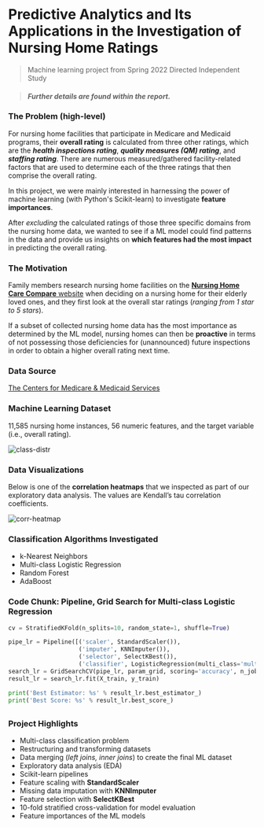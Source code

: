 # Predictive Analytics and Its Applications in the Investigation of Nursing Home Ratings
> Machine learning project from Spring 2022 Directed Independent Study

> #### ***Further details are found within the report.***

### The Problem (high-level)
For nursing home facilities that participate in Medicare and Medicaid programs, their **overall rating** is calculated from three other ratings, which are the ***health inspections rating***, ***quality measures (QM) rating***, and ***staffing rating***. There are numerous measured/gathered facility-related factors that are used to determine each of the three ratings that then comprise the overall rating.

In this project, we were mainly interested in harnessing the power of machine learning (with Python's Scikit-learn) to investigate **feature importances**.

After *excluding* the calculated ratings of those three specific domains from the nursing home data, we wanted to see if a ML model could find patterns in the data and provide us insights on **which features had the most impact** in predicting the overall rating. 


### The Motivation
Family members research nursing home facilities on the [**Nursing Home Care Compare** website](https://www.medicare.gov/care-compare/?providerType=NursingHome&redirect=true) when deciding on a nursing home for their elderly loved ones, and they first look at the overall star ratings (*ranging from 1 star to 5 stars*).

If a subset of collected nursing home data has the most importance as determined by the ML model, nursing homes can then be **proactive** in terms of not possessing those deficiencies for (unannounced) future inspections in order to obtain a higher overall rating next time. 

### Data Source
[The Centers for Medicare & Medicaid Services](https://data.cms.gov/provider-data/search?theme=Nursing%20homes%20including%20rehab%20services)

### Machine Learning Dataset
11,585 nursing home instances, 56 numeric features, and the target variable (i.e., overall rating).

![class-distr](https://user-images.githubusercontent.com/96803412/168186281-db678a17-6677-4060-973a-c17b61110bbc.png)

### Data Visualizations
Below is one of the **correlation heatmaps** that we inspected as part of our exploratory data analysis. The values are Kendall’s tau correlation coefficients.

![corr-heatmap](https://user-images.githubusercontent.com/96803412/168186230-6ca81cc7-e4c6-4620-977e-1c53de8d0c95.png)


### Classification Algorithms Investigated
- k-Nearest Neighbors
- Multi-class Logistic Regression
- Random Forest
- AdaBoost

### Code Chunk: Pipeline, Grid Search for Multi-class Logistic Regression
```python
cv = StratifiedKFold(n_splits=10, random_state=1, shuffle=True)

pipe_lr = Pipeline([('scaler', StandardScaler()),
                    ('imputer', KNNImputer()),
                    ('selector', SelectKBest()),
                    ('classifier', LogisticRegression(multi_class='multinomial', solver='lbfgs'))])
search_lr = GridSearchCV(pipe_lr, param_grid, scoring='accuracy', n_jobs=-1, cv=cv)
result_lr = search_lr.fit(X_train, y_train)

print('Best Estimator: %s' % result_lr.best_estimator_)
print('Best Score: %s' % result_lr.best_score_)
```

##
### Project Highlights
- Multi-class classification problem
- Restructuring and transforming datasets
- Data merging (*left joins, inner joins*) to create the final ML dataset
- Exploratory data analysis (EDA)
- Scikit-learn pipelines
- Feature scaling with **StandardScaler**
- Missing data imputation with **KNNImputer**
- Feature selection with **SelectKBest**
- 10-fold stratified cross-validation for model evaluation
- Feature importances of the ML models
